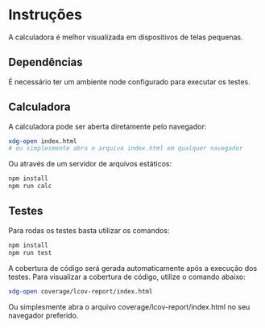 # Instruções

A calculadora é melhor visualizada em dispositivos de telas pequenas.

## Dependências

É necessário ter um ambiente node configurado para executar os testes.

## Calculadora

A calculadora pode ser aberta diretamente pelo navegador:

```sh
xdg-open index.html
# ou simplesmente abra o arquivo index.html em qualquer navegador
```

Ou através de um servidor de arquivos estáticos:

```sh
npm install
npm run calc
```

## Testes

Para rodas os testes basta utilizar os comandos:

```sh
npm install
npm run test
```

A cobertura de código será gerada automaticamente após a execução dos testes.
Para visualizar a cobertura de código, utilize o comando abaixo:

```sh
xdg-open coverage/lcov-report/index.html
```

Ou simplesmente abra o arquivo coverage/lcov-report/index.html no seu navegador preferido.
